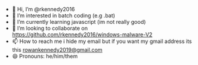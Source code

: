 - 👋 Hi, I’m @rkennedy2016
- 👀 I’m interested in batch coding (e.g .bat)
- 🌱 I’m currently learning javascript (im not really good)
- 💞️ I’m looking to collaborate on https://github.com/rkennedy2016/windows-malware-V2
- 📫 How to reach me i hide my email but if you want my gmail address its this rowankennedy2019@gmail.com
- 😄 Pronouns: he/him/them

<!---
rkennedy2016/rkennedy2016 is a ✨ special ✨ repository because its `README.md` (this file) appears on your GitHub profile.
You can click the Preview link to take a look at your changes.
--->
